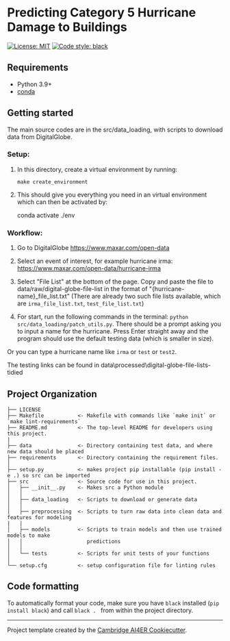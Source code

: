 # Predicting Category 5 Hurricane Damage to Buildings

 [![License: MIT](https://img.shields.io/badge/License-MIT-blue.svg)](https://opensource.org/licenses/MIT)
 <a href="https://github.com/psf/black"><img alt="Code style: black" src="https://img.shields.io/badge/code%20style-black-000000.svg"></a>

## Requirements
- Python 3.9+
- [conda](https://docs.conda.io/en/latest/)

## Getting started
The main source codes are in the src/data_loading, with scripts to download data from DigitalGlobe. 

### Setup:

1. In this directory, create a virtual environment by running:

       make create_environment

2. This should give you everything you need in an virtual environment which can then be activated by:

      conda activate ./env

### Workflow:

1. Go to DigitalGlobe https://www.maxar.com/open-data

2. Select an event of interest, for example hurricane irma: https://www.maxar.com/open-data/hurricane-irma

3. Select "File List" at the bottom of the page. Copy and paste the file to data/raw/digital-globe-file-list in the format of "{hurricane-name}_file_list.txt" (There are already two such file lists available, which are `irma_file_list.txt`,  `test_file_list.txt`)

4. For start, run the following commands in the terminal: `python src/data_loading/patch_utils.py`. There should be a prompt asking you to input a name for the hurricane. Press Enter straight away and the program should use the default testing data (which is smaller in size).

Or you can type a hurricane name like `irma` or `test` or `test2`.

The testing links can be found in data\processed\digital-globe-file-lists-tidied

## Project Organization
```
├── LICENSE
├── Makefile           <- Makefile with commands like `make init` or `make lint-requirements`
├── README.md          <- The top-level README for developers using this project.
|
├── data               <- Directory containing test data, and where new data should be placed
├── requirements       <- Directory containing the requirement files.
│
├── setup.py           <- makes project pip installable (pip install -e .) so src can be imported
├── src                <- Source code for use in this project.
│   ├── __init__.py    <- Makes src a Python module
│   │
│   ├── data_loading   <- Scripts to download or generate data
│   │
│   ├── preprocessing  <- Scripts to turn raw data into clean data and features for modeling
|   |
│   ├── models         <- Scripts to train models and then use trained models to make
│   │                     predictions
│   │
│   └── tests          <- Scripts for unit tests of your functions
│
└── setup.cfg          <- setup configuration file for linting rules
```

## Code formatting
To automatically format your code, make sure you have `black` installed (`pip install black`) and call
```black . ``` 
from within the project directory.

---

Project template created by the [Cambridge AI4ER Cookiecutter](https://github.com/ai4er-cdt/ai4er-cookiecutter).